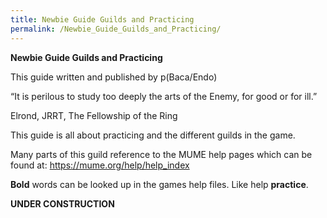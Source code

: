 ```yaml
---
title: Newbie Guide Guilds and Practicing
permalink: /Newbie_Guide_Guilds_and_Practicing/
---
```


**Newbie Guide Guilds and Practicing**

This guide written and published by p(Baca/Endo)

“It is perilous to study too deeply the arts of the Enemy, for good or
for ill.”

Elrond, JRRT, The Fellowship of the Ring

This guide is all about practicing and the different guilds in the game.

Many parts of this guild reference to the MUME help pages which can be
found at: <https://mume.org/help/help_index>

**Bold** words can be looked up in the games help files. Like help
**practice**.

**UNDER CONSTRUCTION**